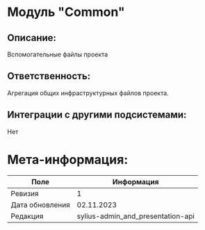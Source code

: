 # Модуль "Common"
## Описание:
Вспомогательные файлы проекта

## Ответственность:
Агрегация общих инфраструктурных файлов проекта.

## Интеграции с другими подсистемами:
Нет

# Мета-информация:
| Поле            | Информация                        |
|-----------------|-----------------------------------|
| Ревизия         | 1                                 |
| Дата обновления | 02.11.2023                        |
| Редакция        | sylius-admin_and_presentation-api |
